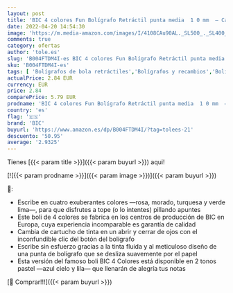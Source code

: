 ```yaml
---
layout: post
title: 'BIC 4 colores Fun Bolígrafo Retráctil punta media  1 0 mm  – Cartuchos de Tinta Multicolor  1 Unidad'
date: 2022-04-20 14:54:30
image: 'https://m.media-amazon.com/images/I/4108CAu90AL._SL500_._SL400_.jpg'
comments: true
category: ofertas
author: 'tole.es'
slug: 'B004FTDM4I-es BIC 4 colores Fun Bolígrafo Retráctil punta media 1 0 mm –...'
sku: 'B004FTDM4I-es'
tags: [ 'Bolígrafos de bola retráctiles','Bolígrafos y recambios','Bolígrafos, lápices y útiles de escritura','Oficina y papelería','bic','bolígrafo','🇪🇸', ]
actualPrice: 2.84 EUR
currency: EUR
price: 2.84
comparePrice: 5.79 EUR
prodname: 'BIC 4 colores Fun Bolígrafo Retráctil punta media  1 0 mm  – Cartuchos de Tinta Multicolor  1 Unidad'
country: 'es'
flag: '🇪🇸'
brand: 'BIC'
buyurl: 'https://www.amazon.es/dp/B004FTDM4I/?tag=tolees-21'
descuento: '50.95'
average: '2.9325'
---
```


Tienes [{{< param title >}}]({{< param buyurl >}}) aqui!

[![{{< param prodname >}}]({{< param image >}})]({{< param buyurl >}})

🔎:

- Escribe en cuatro exuberantes colores —rosa, morado, turquesa y verde lima—, para que disfrutes a tope (o lo intentes) pillando apuntes
- Este boli de 4 colores se fabrica en los centros de producción de BIC en Europa, cuya experiencia incomparable es garantía de calidad
- Cambia de cartucho de tinta en un abrir y cerrar de ojos con el inconfundible clic del botón del bolígrafo
- Escribe sin esfuerzo gracias a la tinta fluida y al meticuloso diseño de una punta de bolígrafo que se desliza suavemente por el papel
- Esta versión del famoso boli BIC 4 Colores está disponible en 2 tonos pastel —azul cielo y lila— que llenarán de alegría tus notas

[🛒 Comprar!!!]({{< param buyurl >}})
